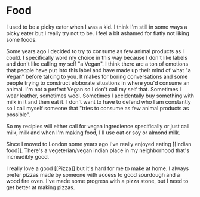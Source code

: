 # Food
I used to be a picky eater when I was a kid. I think I'm still in some ways a picky eater but I really try not to be. I feel a bit ashamed for flatly not liking some foods.

Some years ago I decided to try to consume as few animal products as I could. I specifically word my choice in this way because I don't like labels and don't like calling my self "a Vegan". I think there are a ton of emotions that people have put into this label and have made up their mind of what "a Vegan" before talking to you. It makes for boring conversations and some people trying to construct eloborate situations in where you'd consume an animal. I'm not a perfect Vegan so I don't call my self that. Sometimes I wear leather, sometimes wool. Sometimes I accidentally buy something with milk in it and then eat it. I don't want to have to defend who I am constantly so I call myself someone that "tries to consume as few animal products as possible".

So my recipies will either call for vegan ingredience specifically or just call milk, milk and when I'm making food, I'll use oat or soy or almond milk.

Since I moved to London some years ago I've really enjoyed eating [[Indian food]]. There's a vegeterian/vegan indian place in my neighborhood that's increadibly good.

I really love a good [[Pizza]] but it's hard for me to make at home. I always prefer pizzas made by someone with access to good sourdough and a wood fire oven. I've made some progress with a pizza stone, but I need to get better at making pizzas.